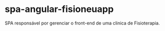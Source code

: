 # spa-angular-fisioneuapp
SPA responsável por gerenciar o front-end de uma clinica de Fisioterapia.
